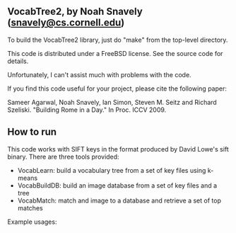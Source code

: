 VocabTree2, by Noah Snavely (snavely@cs.cornell.edu)
----------------------------------------------------

To build the VocabTree2 library, just do "make" from the top-level
directory.

This code is distributed under a FreeBSD license.  See the source code
for details.

Unfortunately, I can't assist much with problems with the code.

If you find this code useful for your project, please cite the
following paper:

  Sameer Agarwal, Noah Snavely, Ian Simon, Steven M. Seitz and Richard
  Szeliski.  "Building Rome in a Day."  In Proc. ICCV 2009.

How to run
----------

This code works with SIFT keys in the format produced by David Lowe's
sift binary.  There are three tools provided:

 - VocabLearn: build a vocabulary tree from a set of key files using k-means
 - VocabBuildDB: build an image database from a set of key files and a tree
 - VocabMatch: match and image to a database and retrieve a set of top matches

Example usages:

  > 
